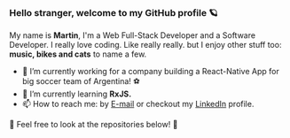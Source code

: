 ### Hello stranger, welcome to my GitHub profile 🪐

My name is **Martin**, I'm a Web Full-Stack Developer and a Software Developer. I really love coding. Like really really. but I enjoy other stuff too: **music, bikes and cats** to name a few.

- 🔭 I’m currently working for a company building a React-Native App for big soccer team of Argentina! ⚽
- 🌱 I’m currently learning **RxJS.**
- 📫 How to reach me: by <a href="mailto:martincatala14@gmail.com">E-mail</a> or checkout my <a href="https://www.linkedin.com/in/mcatala-dvlpr/">LinkedIn</a> profile.

🔮 Feel free to look at the repositories below! 🔮

<!-- **martinc1991/martinc1991** is a ✨ _special_ ✨ repository because its `README.md` (this file) appears on your GitHub profile. -->

<!-- Here are some ideas to get you started:

- 👯 I’m looking to collaborate on ...
- 🤔 I’m looking for help with ...
- 💬 Ask me about ...
- 😄 Pronouns: ...
- ⚡ Fun fact: ... -->
